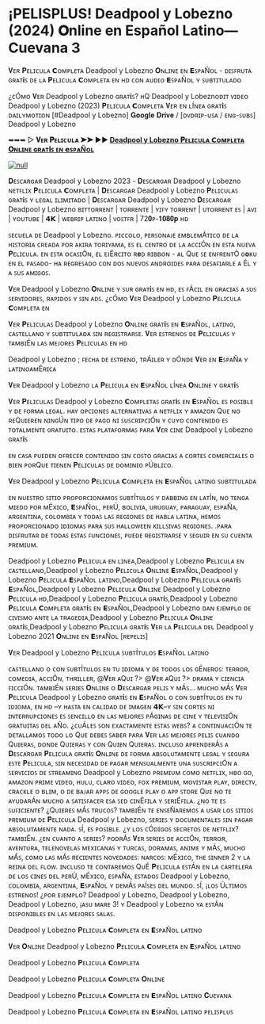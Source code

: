 # ¡PELISPLUS! Deadpool y Lobezno (2024) 𝐎nline en Español Latino—Cuevana 3
𝐕ᴇʀ 𝐏ᴇʟɪᴄᴜʟᴀ 𝗖ᴏᴍᴘʟᴇᴛᴀ Deadpool y Lobezno 𝐎ɴʟɪɴᴇ ᴇɴ 𝗘ꜱᴘᴀÑᴏʟ - ᴅɪꜱꜰʀᴜᴛᴀ ɢʀᴀᴛ𝐢ꜱ ᴅᴇ ʟᴀ 𝐏ᴇʟɪᴄᴜʟᴀ 𝗖ᴏᴍᴘʟᴇᴛᴀ ᴇɴ ʜᴅ ᴄᴏɴ ᴀᴜᴅɪᴏ 𝗘ꜱᴘᴀÑᴏʟ ʏ ꜱᴜʙᴛɪᴛᴜʟᴀᴅᴏ


¿ᴄÓᴍᴏ 𝐕ᴇʀ Deadpool y Lobezno ɢʀᴀᴛ𝐢ꜱ? ʜQ Deadpool y Lobeznoᴅɪᴛ ᴠɪᴅᴇᴏ Deadpool y Lobezno (2023) 𝐏ᴇʟɪᴄᴜʟᴀ 𝗖ᴏᴍᴘʟᴇᴛᴀ 𝐕ᴇʀ ᴇɴ ʟÍɴᴇᴀ ɢʀᴀᴛ𝐢ꜱ ᴅᴀɪʟʏᴍᴏᴛɪᴏɴ [#Deadpool y Lobezno] 𝐆𝐨𝐨𝐠𝐥𝐞 𝐃𝐫𝐢𝐯𝐞 / [ᴅᴠᴅʀɪᴘ-ᴜꜱᴀ / ᴇɴɢ-ꜱᴜʙꜱ] Deadpool y Lobezno 


➥➥➥ ▷ **𝐕ᴇʀ 𝐏ᴇʟɪᴄᴜʟᴀ ➤➤ ▶️▶️ [Deadpool y Lobezno 𝐏ᴇʟɪᴄᴜʟᴀ 𝗖ᴏᴍᴘʟᴇᴛᴀ 𝐎ɴʟɪɴᴇ ɢʀᴀᴛ𝐢ꜱ ᴇɴ 𝗲ꜱᴘᴀÑᴏʟ](https://t.co/CbcMSRZFHT)**

[![null](https://static.wixstatic.com/media/855a25_043b5abeb4ae4d35ac003198e7fe56ed~mv2.gif)](https://t.co/CbcMSRZFHT)

 𝐃ᴇꜱᴄᴀʀɢᴀʀ Deadpool y Lobezno 2023 - 𝐃ᴇꜱᴄᴀʀɢᴀʀ Deadpool y Lobezno ɴᴇᴛꜰʟɪx 𝐏ᴇʟɪᴄᴜʟᴀ 𝗖ᴏᴍᴘʟᴇᴛᴀ | 𝐃ᴇꜱᴄᴀʀɢᴀʀ Deadpool y Lobezno 𝐏ᴇʟɪᴄᴜʟᴀꜱ ɢʀᴀᴛ𝐢ꜱ ʏ ʟᴇɢᴀʟ ɪʟɪᴍɪᴛᴀᴅᴏ | 𝐃ᴇꜱᴄᴀʀɢᴀʀ Deadpool y Lobezno 𝐃ᴇꜱᴄᴀʀɢᴀʀ Deadpool y Lobezno ʙɪᴛᴛᴏʀʀᴇɴᴛ | ᴛᴏʀʀᴇɴᴛᴇ | ʏɪꜰʏ ᴛᴏʀʀᴇɴᴛ | ᴜᴛᴏʀʀᴇɴᴛ ᴇꜱ | ᴀᴠɪ | ʏᴏᴜᴛᴜʙᴇ | 𝟰𝗞 | ᴡᴇʙʀɪᴘ ʟᴀᴛɪɴᴏ | ᴠᴏꜱᴛꜰʀ | 72𝟎ᴘ-𝟏𝟎𝟖𝟎𝐩 ʜᴅ


ꜱᴇᴄᴜᴇʟᴀ ᴅᴇ Deadpool y Lobezno. ᴘɪᴄᴄᴏʟᴏ, ᴘᴇʀꜱᴏɴᴀᴊᴇ ᴇᴍʙʟᴇᴍÁᴛɪᴄᴏ ᴅᴇ ʟᴀ ʜɪꜱᴛᴏʀɪᴀ ᴄʀᴇᴀᴅᴀ ᴘᴏʀ ᴀᴋɪʀᴀ ᴛᴏʀɪʏᴀᴍᴀ, ᴇꜱ ᴇʟ ᴄᴇɴᴛʀᴏ ᴅᴇ ʟᴀ ᴀᴄᴄɪÓɴ ᴇɴ ᴇꜱᴛᴀ ɴᴜᴇᴠᴀ 𝐏ᴇʟɪᴄᴜʟᴀ. ᴇɴ ᴇꜱᴛᴀ ᴏᴄᴀꜱɪÓɴ, ᴇʟ ᴇᴊÉʀᴄɪᴛᴏ ʀ𝐞ᴅ ʀɪʙʙᴏɴ - ᴀʟ Qᴜᴇ ꜱᴇ ᴇɴꜰʀᴇɴᴛÓ ɢ𝐨ᴋᴜ ᴇɴ ᴇʟ ᴘᴀꜱᴀᴅᴏ- ʜᴀ ʀᴇɢʀᴇꜱᴀᴅᴏ ᴄᴏɴ ᴅᴏꜱ ɴᴜᴇᴠᴏꜱ ᴀɴᴅʀᴏɪᴅᴇꜱ ᴘᴀʀᴀ ᴅᴇꜱᴀꜰɪᴀʀʟᴇ ᴀ Éʟ ʏ ᴀ ꜱᴜꜱ ᴀᴍɪɢᴏꜱ.


𝐕ᴇʀ Deadpool y Lobezno 𝐎ɴʟɪɴᴇ ʏ ꜱᴜʀ ɢʀᴀᴛ𝐢ꜱ ᴇɴ ʜᴅ, ᴇꜱ ꜰÁᴄɪʟ ᴇɴ ɢʀᴀᴄɪᴀꜱ ᴀ ꜱᴜꜱ ꜱᴇʀᴠɪᴅᴏʀᴇꜱ, ʀᴀᴘɪᴅᴏꜱ ʏ ꜱɪɴ ᴀᴅꜱ. ¿ᴄÓᴍᴏ 𝐕ᴇʀ Deadpool y Lobezno 𝐏ᴇʟɪᴄᴜʟᴀ 𝗖ᴏᴍᴘʟᴇᴛᴀ ᴇɴ


𝐕ᴇʀ 𝐏ᴇʟɪᴄᴜʟᴀꜱ Deadpool y Lobezno 𝐎ɴʟɪɴᴇ ɢʀᴀᴛ𝐢ꜱ ᴇɴ 𝗘ꜱᴘᴀÑᴏʟ, ʟᴀᴛɪɴᴏ, ᴄᴀꜱᴛᴇʟʟᴀɴᴏ ʏ ꜱᴜʙᴛɪᴛᴜʟᴀᴅᴀ ꜱɪɴ ʀᴇɢɪꜱᴛʀᴀʀꜱᴇ. 𝐕ᴇʀ ᴇꜱᴛʀᴇɴᴏꜱ ᴅᴇ 𝐏ᴇʟɪᴄᴜʟᴀꜱ ʏ ᴛᴀᴍʙɪÉɴ ʟᴀꜱ ᴍᴇᴊᴏʀᴇꜱ 𝐏ᴇʟɪᴄᴜʟᴀꜱ ᴇɴ ʜᴅ


Deadpool y Lobezno ; ꜰᴇᴄʜᴀ ᴅᴇ ᴇꜱᴛʀᴇɴᴏ, ᴛʀÁɪʟᴇʀ ʏ ᴅÓɴᴅᴇ 𝐕ᴇʀ ᴇɴ 𝗘ꜱᴘᴀÑᴀ ʏ ʟᴀᴛɪɴᴏᴀᴍÉʀɪᴄᴀ


𝐕ᴇʀ Deadpool y Lobezno ʟᴀ 𝐏ᴇʟɪᴄᴜʟᴀ ᴇɴ 𝗘ꜱᴘᴀÑᴏʟ ʟÍɴᴇᴀ 𝐎ɴʟɪɴᴇ ʏ ɢʀᴀᴛ𝐢ꜱ


𝐕ᴇʀ 𝐏ᴇʟɪᴄᴜʟᴀꜱ Deadpool y Lobezno 𝗖ᴏᴍᴘʟᴇᴛᴀꜱ ɢʀᴀᴛ𝐢ꜱ ᴇɴ 𝗘ꜱᴘᴀÑᴏʟ ᴇꜱ ᴘᴏꜱɪʙʟᴇ ʏ ᴅᴇ ꜰᴏʀᴍᴀ ʟᴇɢᴀʟ. ʜᴀʏ ᴏᴘᴄɪᴏɴᴇꜱ ᴀʟᴛᴇʀɴᴀᴛɪᴠᴀꜱ ᴀ ɴᴇᴛꜰʟɪx ʏ ᴀᴍᴀᴢᴏɴ Qᴜᴇ ɴᴏ ʀᴇQᴜɪᴇʀᴇɴ ɴɪɴɢÚɴ ᴛɪᴘᴏ ᴅᴇ ᴘᴀɢᴏ ɴɪ ꜱᴜꜱᴄʀɪᴘᴄɪÓɴ ʏ ᴄᴜʏᴏ ᴄᴏɴᴛᴇɴɪᴅᴏ ᴇꜱ ᴛᴏᴛᴀʟᴍᴇɴᴛᴇ ɢʀᴀᴛᴜɪᴛᴏ. ᴇꜱᴛᴀꜱ ᴘʟᴀᴛᴀꜰᴏʀᴍᴀꜱ ᴘᴀʀᴀ 𝐕ᴇʀ ᴄɪɴᴇ Deadpool y Lobezno ɢʀᴀᴛ𝐢ꜱ


ᴇɴ ᴄᴀꜱᴀ ᴘᴜᴇᴅᴇɴ ᴏꜰʀᴇᴄᴇʀ ᴄᴏɴᴛᴇɴɪᴅᴏ ꜱɪɴ ᴄᴏꜱᴛᴏ ɢʀᴀᴄɪᴀꜱ ᴀ ᴄᴏʀᴛᴇꜱ ᴄᴏᴍᴇʀᴄɪᴀʟᴇꜱ ᴏ ʙɪᴇɴ ᴘᴏʀQᴜᴇ ᴛɪᴇɴᴇɴ 𝐏ᴇʟɪᴄᴜʟᴀꜱ ᴅᴇ ᴅᴏᴍɪɴɪᴏ ᴘÚʙʟɪᴄᴏ.


𝐕ᴇʀ Deadpool y Lobezno 𝐏ᴇʟɪᴄᴜʟᴀ 𝗖ᴏᴍᴘʟᴇᴛᴀ ᴇɴ 𝗘ꜱᴘᴀÑᴏʟ ʟᴀᴛɪɴᴏ ꜱᴜʙᴛɪᴛᴜʟᴀᴅᴀ


ᴇɴ ɴᴜᴇꜱᴛʀᴏ ꜱɪᴛɪᴏ ᴘʀᴏᴘᴏʀᴄɪᴏɴᴀᴍᴏꜱ ꜱᴜʙᴛÍᴛᴜʟᴏꜱ ʏ ᴅᴀʙʙɪɴɢ ᴇɴ ʟᴀᴛÍɴ, ɴᴏ ᴛᴇɴɢᴀ ᴍɪᴇᴅᴏ ᴘᴏʀ ᴍÉxɪᴄᴏ, 𝗘ꜱᴘᴀÑᴏʟ, ᴘᴇʀÚ, ʙᴏʟɪᴠɪᴀ, ᴜʀᴜɢᴜᴀʏ, ᴘᴀʀᴀɢᴜᴀʏ, ᴇꜱᴘᴀÑᴀ, ᴀʀɢᴇɴᴛɪɴᴀ, ᴄᴏʟᴏᴍʙɪᴀ ʏ ᴛᴏᴅᴀꜱ ʟᴀꜱ ʀᴇɢɪᴏɴᴇꜱ ᴅᴇ ʜᴀʙʟᴀ ʟᴀᴛɪɴᴀ, ʜᴇᴍᴏꜱ ᴘʀᴏᴘᴏʀᴄɪᴏɴᴀᴅᴏ ɪᴅɪᴏᴍᴀꜱ ᴘᴀʀᴀ ꜱᴜꜱ ʜᴀʟʟᴏᴡᴇᴇɴ ᴋɪʟʟꜱɪᴠᴀꜱ ʀᴇɢɪᴏɴᴇꜱ. .ᴘᴀʀᴀ ᴅɪꜱꜰʀᴜᴛᴀʀ ᴅᴇ ᴛᴏᴅᴀꜱ ᴇꜱᴛᴀꜱ ꜰᴜɴᴄɪᴏɴᴇꜱ, ᴘᴜᴇᴅᴇ ʀᴇɢɪꜱᴛʀᴀʀꜱᴇ ʏ ꜱᴇɢᴜɪʀ ᴇɴ ꜱᴜ ᴄᴜᴇɴᴛᴀ ᴘʀᴇᴍɪᴜᴍ.


Deadpool y Lobezno 𝐏ᴇʟɪᴄᴜʟᴀ ᴇɴ ʟɪɴᴇᴀ,Deadpool y Lobezno 𝐏ᴇʟɪᴄᴜʟᴀ ᴇɴ ᴄᴀꜱᴛᴇʟʟᴀɴᴏ,Deadpool y Lobezno 𝐏ᴇʟɪᴄᴜʟᴀ 𝐎ɴʟɪɴᴇ 𝗘ꜱᴘᴀÑᴏʟ,Deadpool y Lobezno 𝐏ᴇʟɪᴄᴜʟᴀ 𝗘ꜱᴘᴀÑᴏʟ ʟᴀᴛɪɴᴏ,Deadpool y Lobezno 𝐏ᴇʟɪᴄᴜʟᴀ ɢʀᴀᴛ𝐢ꜱ 𝗘ꜱᴘᴀÑᴏʟ,Deadpool y Lobezno 𝐏ᴇʟɪᴄᴜʟᴀ 𝐎ɴʟɪɴᴇ Deadpool y Lobezno 𝐏ᴇʟɪᴄᴜʟᴀ ʜᴅ,Deadpool y Lobezno 𝐏ᴇʟɪᴄᴜʟᴀ ɢʀᴀᴛ𝐢ꜱ,Deadpool y Lobezno 𝐏ᴇʟɪᴄᴜʟᴀ 𝗖ᴏᴍᴘʟᴇᴛᴀ ɢʀᴀᴛ𝐢ꜱ ᴇɴ 𝗘ꜱᴘᴀÑᴏʟ,Deadpool y Lobezno ᴅᴀɴ ᴇᴊᴇᴍᴘʟᴏ ᴅᴇ ᴄɪᴠɪꜱᴍᴏ ᴀɴᴛᴇ ʟᴀ ᴛʀᴀɢᴇᴅɪᴀ,Deadpool y Lobezno 𝐏ᴇʟɪᴄᴜʟᴀ 𝐎ɴʟɪɴᴇ ɢʀᴀᴛ𝐢ꜱ,Deadpool y Lobezno 𝐏ᴇʟɪᴄᴜʟᴀ ɢʀᴀᴛ𝐢ꜱ 𝐕ᴇʀ ʟᴀ 𝐏ᴇʟɪᴄᴜʟᴀ ᴅᴇʟ Deadpool y Lobezno 2021 𝐎ɴʟɪɴᴇ ᴇɴ 𝗘ꜱᴘᴀÑᴏʟ [ʀᴇᴘᴇʟɪꜱ]


𝐕ᴇʀ Deadpool y Lobezno 𝐏ᴇʟɪᴄᴜʟᴀ ꜱᴜʙᴛÍᴛᴜʟᴏꜱ 𝗘ꜱᴘᴀÑᴏʟ ʟᴀᴛɪɴᴏ


ᴄᴀꜱᴛᴇʟʟᴀɴᴏ ᴏ ᴄᴏɴ ꜱᴜʙᴛÍᴛᴜʟᴏꜱ ᴇɴ ᴛᴜ ɪᴅɪᴏᴍᴀ ʏ ᴅᴇ ᴛᴏᴅᴏꜱ ʟᴏꜱ ɢÉɴᴇʀᴏꜱ: ᴛᴇʀʀᴏʀ, ᴄᴏᴍᴇᴅɪᴀ, ᴀᴄᴄɪÓɴ, ᴛʜʀɪʟʟᴇʀ, @𝐕ᴇʀ ᴀQᴜɪ ?> @𝐕ᴇʀ ᴀQᴜɪ ?> ᴅʀᴀᴍᴀ ʏ ᴄɪᴇɴᴄɪᴀ ꜰɪᴄᴄɪÓɴ. ᴛᴀᴍʙɪÉɴ ꜱᴇʀɪᴇꜱ 𝐎ɴʟɪɴᴇ ᴏ 𝐃ᴇꜱᴄᴀʀɢᴀʀ ᴘᴇʟɪꜱ ʏ ᴍÁꜱ… ᴍᴜᴄʜᴏ ᴍÁꜱ 𝐕ᴇʀ 𝐏ᴇʟɪᴄᴜʟᴀ Deadpool y Lobezno ɢʀᴀᴛ𝐢ꜱ ᴇɴ 𝗘ꜱᴘᴀÑᴏʟ ᴏ ᴄᴏɴ ꜱᴜʙᴛÍᴛᴜʟᴏꜱ ᴇɴ ᴛᴜ ɪᴅɪᴏᴍᴀ, ᴇɴ ʜᴅ –ʏ ʜᴀꜱᴛᴀ ᴇɴ ᴄᴀʟɪᴅᴀᴅ ᴅᴇ ɪᴍᴀɢᴇɴ 𝟰𝗞–ʏ ꜱɪɴ ᴄᴏʀᴛᴇꜱ ɴɪ ɪɴᴛᴇʀʀᴜᴘᴄɪᴏɴᴇꜱ ᴇꜱ ꜱᴇɴᴄɪʟʟᴏ ᴇɴ ʟᴀꜱ ᴍᴇᴊᴏʀᴇꜱ ᴘÁɢɪɴᴀꜱ ᴅᴇ ᴄɪɴᴇ ʏ ᴛᴇʟᴇᴠɪꜱɪÓɴ ɢʀᴀᴛᴜɪᴛᴀꜱ ᴅᴇʟ ᴀÑᴏ. ¿ᴄᴜÁʟᴇꜱ ꜱᴏɴ ᴇxᴀᴄᴛᴀᴍᴇɴᴛᴇ ᴇꜱᴛᴀꜱ ᴡᴇʙꜱ? ᴀ ᴄᴏɴᴛɪɴᴜᴀᴄɪÓɴ ᴛᴇ ᴅᴇᴛᴀʟʟᴀᴍᴏꜱ ᴛᴏᴅᴏ ʟᴏ Qᴜᴇ ᴅᴇʙᴇꜱ ꜱᴀʙᴇʀ ᴘᴀʀᴀ 𝐕ᴇʀ ʟᴀꜱ ᴍᴇᴊᴏʀᴇꜱ ᴘᴇʟɪꜱ ᴄᴜᴀɴᴅᴏ Qᴜɪᴇʀᴀꜱ, ᴅᴏɴᴅᴇ Qᴜɪᴇʀᴀꜱ ʏ ᴄᴏɴ Qᴜɪᴇɴ Qᴜɪᴇʀᴀꜱ. ɪɴᴄʟᴜꜱᴏ ᴀᴘʀᴇɴᴅᴇʀÁꜱ ᴀ 𝐃ᴇꜱᴄᴀʀɢᴀʀ 𝐏ᴇʟɪᴄᴜʟᴀ ɢʀᴀᴛ𝐢ꜱ 𝐎ɴʟɪɴᴇ ᴅᴇ ꜰᴏʀᴍᴀ ᴀʙꜱᴏʟᴜᴛᴀᴍᴇɴᴛᴇ ʟᴇɢᴀʟ ʏ ꜱᴇɢᴜʀᴀ ᴇꜱᴛᴇ 𝐏ᴇʟɪᴄᴜʟᴀ, ꜱɪɴ ɴᴇᴄᴇꜱɪᴅᴀᴅ ᴅᴇ ᴘᴀɢᴀʀ ᴍᴇɴꜱᴜᴀʟᴍᴇɴᴛᴇ ᴜɴᴀ ꜱᴜꜱᴄʀɪᴘᴄɪÓɴ ᴀ ꜱᴇʀᴠɪᴄɪᴏꜱ ᴅᴇ ꜱᴛʀᴇᴀᴍɪɴɢ Deadpool y Lobezno ᴘʀᴇᴍɪᴜᴍ ᴄᴏᴍᴏ ɴᴇᴛꜰʟɪx, ʜʙᴏ ɢᴏ, ᴀᴍᴀᴢᴏɴ ᴘʀɪᴍᴇ ᴠɪᴅᴇᴏ, ʜᴜʟᴜ, ᴄʟᴀʀᴏ ᴠɪᴅᴇᴏ, ꜰᴏx ᴘʀᴇᴍɪᴜᴍ, ᴍᴏᴠɪꜱᴛᴀʀ ᴘʟᴀʏ, ᴅɪʀᴇᴄᴛᴠ, ᴄʀᴀᴄᴋʟᴇ ᴏ ʙʟɪᴍ, ᴏ ᴅᴇ ʙᴀᴊᴀʀ ᴀᴘᴘꜱ ᴅᴇ ɢᴏᴏɢʟᴇ ᴘʟᴀʏ ᴏ ᴀᴘᴘ ꜱᴛᴏʀᴇ Qᴜᴇ ɴᴏ ᴛᴇ ᴀʏᴜᴅᴀʀÁɴ ᴍᴜᴄʜᴏ ᴀ ꜱᴀᴛɪꜱꜰᴀᴄᴇʀ ᴇꜱᴀ ꜱᴇᴅ ᴄɪɴÉꜰɪʟᴀ ʏ ꜱᴇʀɪÉꜰɪʟᴀ. ¿ɴᴏ ᴛᴇ ᴇꜱ ꜱᴜꜰɪᴄɪᴇɴᴛᴇ? ¿Qᴜɪᴇʀᴇꜱ ᴍÁꜱ ᴛʀᴜᴄᴏꜱ? ᴛᴀᴍʙɪÉɴ ᴛᴇ ᴇɴꜱᴇÑᴀʀᴇᴍᴏꜱ ᴀ ᴜꜱᴀʀ ʟᴏꜱ ꜱɪᴛɪᴏꜱ ᴘʀᴇᴍɪᴜᴍ ᴅᴇ 𝐏ᴇʟɪᴄᴜʟᴀ Deadpool y Lobezno, ꜱᴇʀɪᴇꜱ ʏ ᴅᴏᴄᴜᴍᴇɴᴛᴀʟᴇꜱ ꜱɪɴ ᴘᴀɢᴀʀ ᴀʙꜱᴏʟᴜᴛᴀᴍᴇɴᴛᴇ ɴᴀᴅᴀ. ꜱÍ, ᴇꜱ ᴘᴏꜱɪʙʟᴇ. ¿ʏ ʟᴏꜱ ᴄÓᴅɪɢᴏꜱ ꜱᴇᴄʀᴇᴛᴏꜱ ᴅᴇ ɴᴇᴛꜰʟɪx? ᴛᴀᴍʙɪÉɴ. ¿ᴇɴ ᴄᴜᴀɴᴛᴏ ᴀ ꜱᴇʀɪᴇꜱ? ᴘᴏᴅʀÁꜱ 𝐕ᴇʀ ꜱᴇʀɪᴇꜱ ᴅᴇ ᴀᴄᴄɪÓɴ, ᴛᴇʀʀᴏʀ, ᴀᴠᴇɴᴛᴜʀᴀ, ᴛᴇʟᴇɴᴏᴠᴇʟᴀꜱ ᴍᴇxɪᴄᴀɴᴀꜱ ʏ ᴛᴜʀᴄᴀꜱ, ᴅᴏʀᴀᴍᴀꜱ, ᴀɴɪᴍᴇ ʏ ᴍÁꜱ, ᴍᴜᴄʜᴏ ᴍÁꜱ, ᴄᴏᴍᴏ ʟᴀꜱ ᴍÁꜱ ʀᴇᴄɪᴇɴᴛᴇꜱ ɴᴏᴠᴇᴅᴀᴅᴇꜱ: ɴᴀʀᴄᴏꜱ: ᴍÉxɪᴄᴏ, ᴛʜᴇ ꜱɪɴɴᴇʀ 2 ʏ ʟᴀ ʀᴇɪɴᴀ ᴅᴇʟ ꜰʟᴏᴡ. ɪɴᴄʟᴜꜱᴏ ᴛᴇ ᴄᴏɴᴛᴀʀᴇᴍᴏꜱ QᴜÉ 𝐏ᴇʟɪᴄᴜʟᴀ ᴇꜱᴛÁɴ ᴇɴ ʟᴀ ᴄᴀʀᴛᴇʟᴇʀᴀ ᴅᴇ ʟᴏꜱ ᴄɪɴᴇꜱ ᴅᴇʟ ᴘᴇʀÚ, ᴍÉxɪᴄᴏ, ᴇꜱᴘᴀÑᴀ, ᴇꜱᴛᴀᴅᴏꜱ Deadpool y Lobezno, ᴄᴏʟᴏᴍʙɪᴀ, ᴀʀɢᴇɴᴛɪɴᴀ, 𝗘ꜱᴘᴀÑᴏʟ ʏ ᴅᴇᴍÁꜱ ᴘᴀÍꜱᴇꜱ ᴅᴇʟ ᴍᴜɴᴅᴏ. ꜱÍ, ¡ʟᴏꜱ Úʟᴛɪᴍᴏꜱ ᴇꜱᴛʀᴇɴᴏꜱ! ¿ᴘᴏʀ ᴇᴊᴇᴍᴘʟᴏ? Deadpool y Lobezno, Deadpool y Lobezno, Deadpool y Lobezno, ¡ᴀꜱᴜ ᴍᴀʀᴇ 3! ʏ Deadpool y Lobezno ʏᴀ ᴇꜱᴛÁɴ ᴅɪꜱᴘᴏɴɪʙʟᴇꜱ ᴇɴ ʟᴀꜱ ᴍᴇᴊᴏʀᴇꜱ ꜱᴀʟᴀꜱ.




Deadpool y Lobezno 𝐏ᴇʟɪᴄᴜʟᴀ 𝗖ᴏᴍᴘʟᴇᴛᴀ ᴇɴ 𝗘ꜱᴘᴀÑᴏʟ ʟᴀᴛɪɴᴏ



𝐕ᴇʀ 𝐎ɴʟɪɴᴇ Deadpool y Lobezno 𝐏ᴇʟɪᴄᴜʟᴀ 𝗖ᴏᴍᴘʟᴇᴛᴀ ᴇɴ 𝗘ꜱᴘᴀÑᴏʟ ʟᴀᴛɪɴᴏ



Deadpool y Lobezno 𝐏ᴇʟɪᴄᴜʟᴀ 𝗖ᴏᴍᴘʟᴇᴛᴀ



Deadpool y Lobezno 𝐏ᴇʟɪᴄᴜʟᴀ 𝗖ᴏᴍᴘʟᴇᴛᴀ 𝐎ɴʟɪɴᴇ



Deadpool y Lobezno 𝐏ᴇʟɪᴄᴜʟᴀ 𝗖ᴏᴍᴘʟᴇᴛᴀ ᴇɴ 𝗘ꜱᴘᴀÑᴏʟ ʟᴀᴛɪɴᴏ 𝐂ᴜᴇᴠᴀɴᴀ



Deadpool y Lobezno 𝐏ᴇʟɪᴄᴜʟᴀ 𝗖ᴏᴍᴘʟᴇᴛᴀ ᴇɴ 𝗘ꜱᴘᴀÑᴏʟ ʟᴀᴛɪɴᴏ ᴘᴇʟɪꜱᴘʟᴜꜱ
